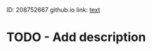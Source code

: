 ID: 208752667
github.io link: [text](https://wed-2023.github.io/208752667/)

# TODO - Add description